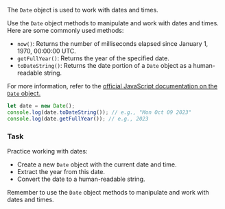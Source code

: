 The `Date` object is used to work with dates and times.

<div class="hint" title="Some Date methods">
Use the <code>Date</code> object methods to manipulate and work with dates and times. Here are some commonly used methods:

- <code>now()</code>: Returns the number of milliseconds elapsed since January 1, 1970, 00:00:00 UTC.
- <code>getFullYear()</code>: Returns the year of the specified date.
- <code>toDateString()</code>: Returns the date portion of a <code>Date</code> object as a human-readable string.

For more information, refer to the <a href="https://developer.mozilla.org/en-US/docs/Web/JavaScript/Reference/Global_Objects/Date">official JavaScript documentation on the <code>Date</code> object.</a>
</div>

```javascript
let date = new Date();
console.log(date.toDateString()); // e.g., "Mon Oct 09 2023"
console.log(date.getFullYear()); // e.g., 2023
```

### Task
Practice working with dates:
 - Create a new `Date` object with the current date and time.
 - Extract the year from this date.
 - Convert the date to a human-readable string.

<div class="hint" title="Don't reinvent the wheel"> Remember to use the <code>Date</code> object methods to manipulate and work with dates and times. </div>
